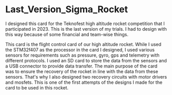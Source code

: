 # Last_Version_Sigma_Rocket
I designed this card for the Teknofest high altitude rocket competition that I participated in 2023. This is the last version of my trials. I had to design with this way because of some financial and team-wise things.

This card is the flight control card of our high altitude rocket. While I used the STM32f407 as the processor in the card I designed, I used various sensors for requirements such as pressure, gyro, gps and telemetry with different protocols. I used an SD card to store the data from the sensors and a USB connector to provide data transfer. The main purpose of the card was to ensure the recovery of the rocket in line with the data from these sensors. That's why I also designed two recovery circuits with motor drivers and mosfets. This is one of the first attempts of the designs I made for the card to be used in this rocket.
